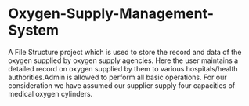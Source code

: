 # Oxygen-Supply-Management-System
A File Structure project which is used to store the record and data of the oxygen supplied by oxygen supply agencies. Here the user maintains a detailed record on oxygen supplied by them to various hospitals/health authorities.Admin is allowed to perform all basic  operations. For our consideration we have assumed our supplier supply four capacities of medical oxygen cylinders.
